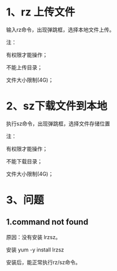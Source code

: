 # 1、rz 上传文件

输入rz命令，出现弹跳框，选择本地文件上传。

注：

有权限才能操作；

不能上传目录；

文件大小限制(4G)；

# 2、sz下载文件到本地

执行sz命令，出现弹跳框，选择文件存储位置

注：

有权限才能操作；

不能下载目录；

文件大小限制(4G)；

# 3、问题
## 1.command not found

原因：没有安装 lrzsz。

安装 yum -y install lrzsz

安装后，能正常执行rz/sz命令。